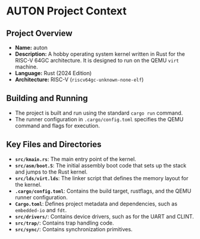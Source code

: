 
# AUTON Project Context

## Project Overview
- **Name:** auton
- **Description:** A hobby operating system kernel written in Rust for the RISC-V 64GC architecture. It is designed to run on the QEMU `virt` machine.
- **Language:** Rust (2024 Edition)
- **Architecture:** RISC-V (`riscv64gc-unknown-none-elf`)

## Building and Running
- The project is built and run using the standard `cargo run` command.
- The runner configuration in `.cargo/config.toml` specifies the QEMU command and flags for execution.

## Key Files and Directories
- **`src/kmain.rs`**: The main entry point of the kernel.
- **`src/asm/boot.S`**: The initial assembly boot code that sets up the stack and jumps to the Rust kernel.
- **`src/lds/virt.lds`**: The linker script that defines the memory layout for the kernel.
- **`.cargo/config.toml`**: Contains the build target, rustflags, and the QEMU runner configuration.
- **`Cargo.toml`**: Defines project metadata and dependencies, such as `embedded-io` and `fdt`.
- **`src/drivers/`**: Contains device drivers, such as for the UART and CLINT.
- **`src/trap/`**: Contains trap handling code.
- **`src/sync/`**: Contains synchronization primitives.
